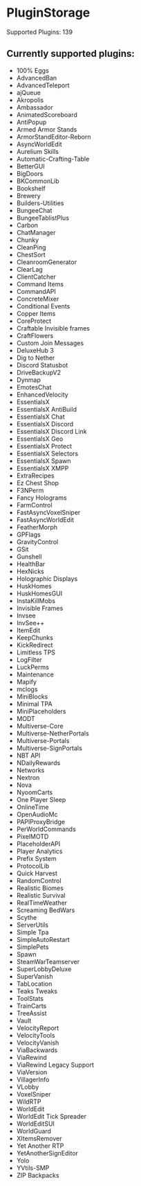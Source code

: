 # PluginStorage
Supported Plugins: 139

## Currently supported plugins:

- 100% Eggs
- AdvancedBan
- AdvancedTeleport
- ajQueue
- Akropolis
- Ambassador
- AnimatedScoreboard
- AntiPopup
- Armed Armor Stands
- ArmorStandEditor-Reborn
- AsyncWorldEdit
- Aurelium Skills
- Automatic-Crafting-Table
- BetterGUI
- BigDoors
- BKCommonLib
- Bookshelf
- Brewery
- Builders-Utilities
- BungeeChat
- BungeeTablistPlus
- Carbon
- ChatManager
- Chunky
- CleanPing
- ChestSort
- CleanroomGenerator
- ClearLag
- ClientCatcher
- Command Items
- CommandAPI
- ConcreteMixer
- Conditional Events
- Copper Items
- CoreProtect
- Craftable Invisible frames
- CraftFlowers
- Custom Join Messages
- DeluxeHub 3
- Dig to Nether
- Discord Statusbot
- DriveBackupV2
- Dynmap
- EmotesChat
- EnhancedVelocity
- EssentialsX
- EssentialsX AntiBuild
- EssentialsX Chat
- EssentialsX Discord
- EssentialsX Discord Link
- EssentialsX Geo
- EssentialsX Protect
- EssentialsX Selectors
- EssentialsX Spawn
- EssentialsX XMPP
- ExtraRecipes
- Ez Chest Shop
- F3NPerm
- Fancy Holograms
- FarmControl
- FastAsyncVoxelSniper
- FastAsyncWorldEdit
- FeatherMorph
- GPFlags
- GravityControl
- GSit
- Gunshell
- HealthBar
- HexNicks
- Holographic Displays
- HuskHomes
- HuskHomesGUI
- InstaKillMobs
- Invisible Frames
- Invsee
- InvSee++
- ItemEdit
- KeepChunks
- KickRedirect
- Limitless TPS
- LogFilter
- LuckPerms
- Maintenance
- Mapify
- mclogs
- MiniBlocks
- Minimal TPA
- MiniPlaceholders
- MODT
- Multiverse-Core
- Multiverse-NetherPortals
- Multiverse-Portals
- Multiverse-SignPortals
- NBT API
- NDailyRewards
- Networks
- Nextron
- Nova
- NyoomCarts
- One Player Sleep
- OnlineTime
- OpenAudioMc
- PAPIProxyBridge
- PerWorldCommands
- PixelMOTD
- PlaceholderAPI
- Player Analytics
- Prefix System
- ProtocolLib
- Quick Harvest
- RandomControl
- Realistic Biomes
- Realistic Survival
- RealTimeWeather
- Screaming BedWars
- Scythe
- ServerUtils
- Simple Tpa
- SimpleAutoRestart
- SimplePets
- Spawn
- SteamWarTeamserver
- SuperLobbyDeluxe
- SuperVanish
- TabLocation
- Teaks Tweaks
- ToolStats
- TrainCarts
- TreeAssist
- Vault
- VelocityReport
- VelocityTools
- VelocityVanish
- ViaBackwards
- ViaRewind
- ViaRewind Legacy Support
- ViaVersion
- VillagerInfo
- VLobby
- VoxelSniper
- WildRTP
- WorldEdit
- WorldEdit Tick Spreader
- WorldEditSUI
- WorldGuard
- XItemsRemover
- Yet Another RTP
- YetAnotherSignEditor
- Yolo
- YVtils-SMP
- ZIP Backpacks